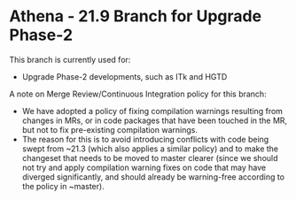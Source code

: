 Athena - 21.9 Branch for Upgrade Phase-2
==========================

This branch is currently used for:
- Upgrade Phase-2 developments, such as ITk and HGTD

A note on Merge Review/Continuous Integration policy for this branch:

- We have adopted a policy of fixing compilation warnings resulting from changes in MRs, or in code packages that have been touched in the MR, but not to fix pre-existing compilation warnings.
- The reason for this is to avoid introducing conflicts with code being swept from ~21.3 (which also applies a similar policy) and to make the changeset that needs to be moved to master clearer (since we should not try and apply compilation warning fixes on code that may have diverged significantly, and should already be warning-free according to the policy in ~master).
